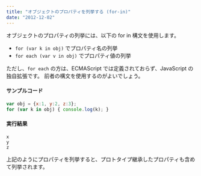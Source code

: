```yaml
---
title: "オブジェクトのプロパティを列挙する (for-in)"
date: "2012-12-02"
---
```


オブジェクトのプロパティの列挙には、以下の for in 構文を使用します。

* `for (var k in obj)` でプロパティ名の列挙
* `for each (var v in obj)` でプロパティ値の列挙

ただし、`for each` の方は、ECMAScript では定義されておらず、JavaScript の独自拡張です。
前者の構文を使用するのがよいでしょう。

#### サンプルコード

~~~ javascript
var obj = {x:1, y:2, z:3};
for (var k in obj) { console.log(k); }
~~~

#### 実行結果

~~~
x
y
z
~~~

上記のようにプロパティを列挙すると、プロトタイプ継承したプロパティも含めて列挙されます。


